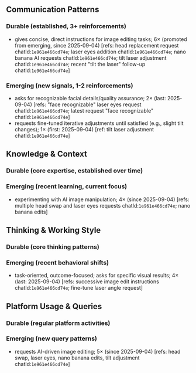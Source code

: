 ## Communication Patterns
### Durable (established, 3+ reinforcements)
- gives concise, direct instructions for image editing tasks; 6× (promoted from emerging, since 2025-09-04) [refs: head replacement request chatId:`1e961e466cd74e`; laser eyes addition chatId:`1e961e466cd74e`; nano banana AI requests chatId:`1e961e466cd74e`; tilt laser adjustment chatId:`1e961e466cd74e`; recent "tilt the laser" follow-up chatId:`1e961e466cd74e`]

### Emerging (new signals, 1-2 reinforcements)
- asks for recognizable facial details/quality assurance; 2× (last: 2025-09-04) [refs: "face recognizable" laser eyes request chatId:`1e961e466cd74e`; latest request "face recognizable" chatId:`1e961e466cd74e`]
- requests fine-tuned iterative adjustments until satisfied (e.g., slight tilt changes); 1× (first: 2025-09-04) [ref: tilt laser adjustment chatId:`1e961e466cd74e`]

## Knowledge & Context
### Durable (core expertise, established over time)

### Emerging (recent learning, current focus)
- experimenting with AI image manipulation; 4× (since 2025-09-04) [refs: multiple head swap and laser eyes requests chatId:`1e961e466cd74e`; nano banana edits]

## Thinking & Working Style
### Durable (core thinking patterns)

### Emerging (recent behavioral shifts)
- task-oriented, outcome-focused; asks for specific visual results; 4× (last: 2025-09-04) [refs: successive image edit instructions chatId:`1e961e466cd74e`; fine-tune laser angle request]

## Platform Usage & Queries
### Durable (regular platform activities)

### Emerging (new query patterns)
- requests AI-driven image editing; 5× (since 2025-09-04) [refs: head swap, laser eyes, nano banana edits, tilt adjustment chatId:`1e961e466cd74e`]